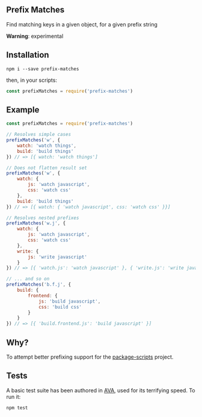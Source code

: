 Prefix Matches
---

Find matching keys in a given object, for a given prefix string

**Warning**: experimental

## Installation

	npm i --save prefix-matches

then, in your scripts:

```js
const prefixMatches = require('prefix-matches')
```

## Example

```js
const prefixMatches = require('prefix-matches')

// Resolves simple cases
prefixMatches('w', {
	watch: 'watch things',
	build: 'build things'
}) // => [{ watch: 'watch things']

// Does not flatten result set
prefixMatches('w', {
	watch: {
		js: 'watch javascript',
		css: 'watch css'
	},
	build: 'build things'
}) // => [{ watch: { 'watch javascript', css: 'watch css' }}]

// Resolves nested prefixes
prefixMatches('w.j', {
	watch: {
		js: 'watch javascript',
		css: 'watch css'
	},
	write: {
		js: 'write javascript'
	}
}) // => [{ 'watch.js': 'watch javascript' }, { 'write.js': 'write javascript' }]

// ... and so on
prefixMatches('b.f.j', {
	build: {
		frontend: {
			js: 'build javascript',
			css: 'build css'
		}
	}
}) // => [{ 'build.frontend.js': 'build javascript' }]
```

## Why?

To attempt better prefixing support for the [package-scripts](https://github.com/kentcdodds/p-s) project.

## Tests

A basic test suite has been authored in [AVA](https://github.com/sindresorhus/ava), used for its terrifying speed. To run it:

	npm test
